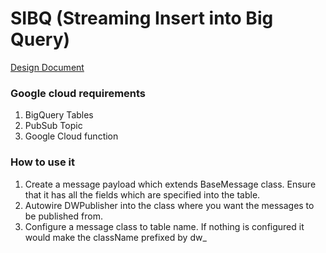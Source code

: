 # SIBQ (Streaming Insert into Big Query)
[Design Document](https://github.com/interviewparrot/SIBQ/wiki)

### Google cloud requirements
1. BigQuery Tables
2. PubSub Topic
3. Google Cloud function

### How to use it
1. Create a message payload which extends BaseMessage class. Ensure that it has all the fields which are specified into the table.
2. Autowire DWPublisher into the class where you want the messages to be published from.
3. Configure a message class to table name. If nothing is configured it would make the className prefixed by dw_

